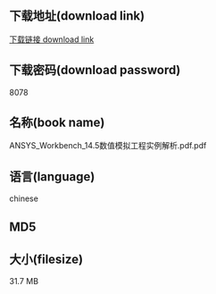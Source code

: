 ## 下载地址(download link)
[下载链接 download link](https://tutu365.netlify.app/?s=ANSYS_Workbench_14.5%E6%95%B0%E5%80%BC%E6%A8%A1%E6%8B%9F%E5%B7%A5%E7%A8%8B%E5%AE%9E%E4%BE%8B%E8%A7%A3%E6%9E%90.pdf)

## 下载密码(download password)
8078

## 名称(book name)
ANSYS_Workbench_14.5数值模拟工程实例解析.pdf.pdf

## 语言(language)
chinese

## MD5


## 大小(filesize)
31.7 MB
